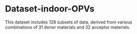 # Dataset-indoor-OPVs
This dataset includes 128 subsets of data, derived from various combinations of 31 donor materials and 32 acceptor materials.
